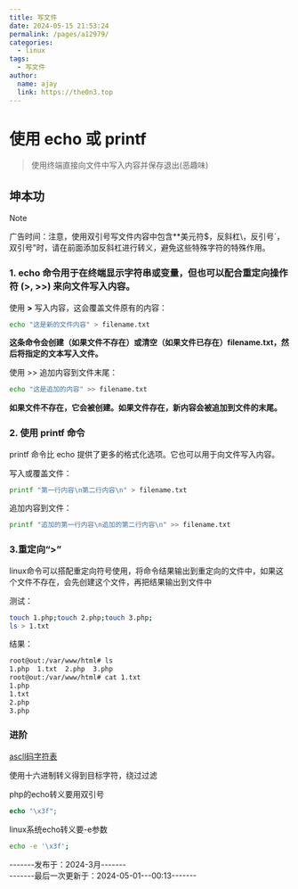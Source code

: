 ```yaml
---
title: 写文件
date: 2024-05-15 21:53:24
permalink: /pages/a12979/
categories:
  - linux
tags:
  - 写文件
author: 
  name: ajay
  link: https://the0n3.top
---
```


# 使用 echo 或 printf

> 使用终端直接向文件中写入内容并保存退出(恶趣味)

## 坤本功

> [!note]
> 广告时间：注意，使用双引号写文件内容中包含**美元符$，反斜杠\，反引号`，双引号"时，请在前面添加反斜杠进行转义，避免这些特殊字符的特殊作用。


### 1. echo 命令用于在终端显示字符串或变量，但也可以配合重定向操作符 (>, >>) 来向文件写入内容。 

使用 **>** 写入内容，这会覆盖文件原有的内容：

```bash
echo "这是新的文件内容" > filename.txt
```

**这条命令会创建（如果文件不存在）或清空（如果文件已存在）filename.txt，然后将指定的文本写入文件。**

使用 >> 追加内容到文件末尾：  

```bash
echo "这是追加的内容" >> filename.txt      
```

**如果文件不存在，它会被创建。如果文件存在，新内容会被追加到文件的末尾。**

### 2. 使用 printf 命令

printf 命令比 echo 提供了更多的格式化选项。它也可以用于向文件写入内容。

写入或覆盖文件：

```bash
printf "第一行内容\n第二行内容\n" > filename.txt
```

追加内容到文件：

```bash
printf "追加的第一行内容\n追加的第二行内容\n" >> filename.txt
```

### 3.重定向“>”

linux命令可以搭配重定向符号使用，将命令结果输出到重定向的文件中，如果这个文件不存在，会先创建这个文件，再把结果输出到文件中

测试：

```bash
touch 1.php;touch 2.php;touch 3.php;
ls > 1.txt
```

结果：

```bash
root@out:/var/www/html# ls
1.php  1.txt  2.php  3.php
root@out:/var/www/html# cat 1.txt
1.php
1.txt
2.php
3.php
```

### 进阶

[ascll码字符表](https://img-blog.csdnimg.cn/img_convert/daaebba06a83b8ca8da90125396a5b30.png)

使用十六进制转义得到目标字符，绕过过滤

php的echo转义要用双引号

```php
echo "\x3f";
```

linux系统echo转义要-e参数

```bash
echo -e '\x3f';
```

-------发布于：2024-3月-------  
-------最后一次更新于：2024-05-01---00:13-------